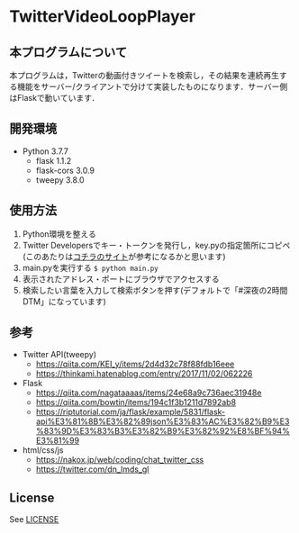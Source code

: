 # TwitterVideoLoopPlayer
## 本プログラムについて
本プログラムは，Twitterの動画付きツイートを検索し，その結果を連続再生する機能をサーバー/クライアントで分けて実装したものになります．サーバー側はFlaskで動いています．

## 開発環境
- Python 3.7.7
    - flask 1.1.2
    - flask-cors 3.0.9
    - tweepy 3.8.0

## 使用方法
1. Python環境を整える
2. Twitter Developersでキー・トークンを発行し，key.pyの指定箇所にコピペ(このあたりは[コチラのサイト](https://www.itti.jp/web-direction/how-to-apply-for-twitter-api/)が参考になるかと思います)
3. main.pyを実行する `$ python main.py`
4. 表示されたアドレス・ポートにブラウザでアクセスする
5. 検索したい言葉を入力して検索ボタンを押す(デフォルトで「#深夜の2時間DTM」になっています)

## 参考
- Twitter API(tweepy)
    - https://qiita.com/KEI_y/items/2d4d32c78f88fdb16eee
    - https://thinkami.hatenablog.com/entry/2017/11/02/062226
- Flask
    - https://qiita.com/nagataaaas/items/24e68a9c736aec31948e
    - https://qiita.com/bowtin/items/194c1f3b1211d7892ab8
    - https://riptutorial.com/ja/flask/example/5831/flask-api%E3%81%8B%E3%82%89json%E3%83%AC%E3%82%B9%E3%83%9D%E3%83%B3%E3%82%B9%E3%82%92%E8%BF%94%E3%81%99
- html/css/js
    - https://nakox.jp/web/coding/chat_twitter_css
    - https://twitter.com/dn_lmds_gl

## License
See [LICENSE](https://github.com/KateSawada/TwitterVideoLoopPlayer/blob/master/LICENSE)
